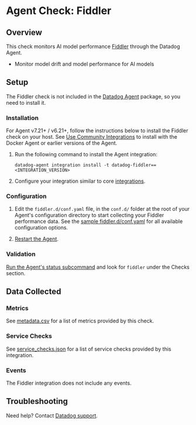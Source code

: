 # Agent Check: Fiddler

## Overview

This check monitors AI model performance [Fiddler][1] through the Datadog Agent.
- Monitor model drift and model performance for AI models


## Setup

The Fiddler check is not included in the [Datadog Agent][2] package, so you need to install it.

### Installation

For Agent v7.21+ / v6.21+, follow the instructions below to install the Fiddler check on your host. See [Use Community Integrations][3] to install with the Docker Agent or earlier versions of the Agent.

1. Run the following command to install the Agent integration:

   ```shell
   datadog-agent integration install -t datadog-fiddler==<INTEGRATION_VERSION>
   ```

2. Configure your integration similar to core [integrations][4].

### Configuration

1. Edit the `fiddler.d/conf.yaml` file, in the `conf.d/` folder at the root of your Agent's configuration directory to start collecting your Fiddler performance data. See the [sample fiddler.d/conf.yaml][5] for all available configuration options.

2. [Restart the Agent][6].

### Validation

[Run the Agent's status subcommand][7] and look for `fiddler` under the Checks section.

## Data Collected

### Metrics

See [metadata.csv][8] for a list of metrics provided by this check.

### Service Checks

See [service_checks.json][9] for a list of service checks provided by this integration.

### Events

The Fiddler integration does not include any events.

## Troubleshooting

Need help? Contact [Datadog support][10].

[1]: https://fiddler.ai
[2]: https://app.datadoghq.com/account/settings#agent
[3]: https://docs.datadoghq.com/agent/guide/use-community-integrations/
[4]: https://docs.datadoghq.com/getting_started/integrations/
[5]: https://github.com/DataDog/integrations-extras/blob/master/cloudsmith/datadog_checks/cloudsmith/data/conf.yaml.example
[6]: https://docs.datadoghq.com/agent/guide/agent-commands/#start-stop-and-restart-the-agent
[7]: https://docs.datadoghq.com/agent/guide/agent-commands/#agent-status-and-information
[8]: https://github.com/DataDog/integrations-extras/blob/master/fiddler/metadata.csv
[9]: https://github.com/DataDog/integrations-extras/blob/master/fiddler/assets/service_checks.json
[10]: https://docs.datadoghq.com/help/

